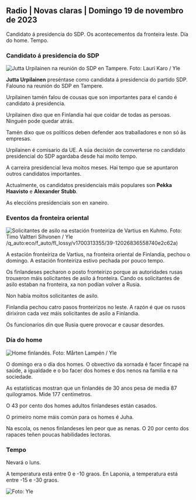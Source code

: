 ## Radio \| Novas claras \| Domingo 19 de novembro de 2023

Candidato á presidencia do SDP. Os acontecementos da fronteira leste. Día do home. Tempo.

### Candidato á presidencia do SDP

![Jutta Urpilainen na reunión do SDP en Tampere. Foto: Lauri Karo / Yle](https://images.cdn.yle.fi/image/upload/c_crop,h_3078,w_5472,x_0,y_536/ar_1.7777777777777777,c_fill,g_faces,h_675,/0_r1_201,/0_rq_auto:eco/f_auto/fl_lossy/v1700390392/39-12029436559e5d3e7734)

**Jutta Urpilainen** preséntase como candidata á presidencia do partido SDP. Falouno na reunión do SDP en Tampere.

Urpilainen tamén falou de cousas que son importantes para el cando é candidato á presidencia.

Urpilainen dixo que en Finlandia hai que coidar de todas as persoas. Ninguén pode quedar atrás.

Tamén dixo que os políticos deben defender aos traballadores e non só ás empresas.

Urpilainen é comisario da UE. A súa decisión de converterse no candidato presidencial do SDP agardaba desde hai moito tempo.

A carreira presidencial leva moitos meses. Hai tempo que se apuntaron outros candidatos importantes.

Actualmente, os candidatos presidenciais máis populares son **Pekka Haavisto** e **Alexander** **Stubb**.

As eleccións presidenciais son en xaneiro.

### Eventos da fronteira oriental

![Solicitantes de asilo na estación fronteiriza de Vartius en Kuhmo. Foto: Timo Valtteri Sihvonen / Yle](https://images.cdn.yle.fi/image/upload/c_crop,h_2312,w_4110,x_1360,y_535/ar_1.777777777777777,c_fill,g_6705,g_6705,w_1360,x_1360) /q_auto:eco/f_auto/fl_lossy/v1700313355/39-12026836558740e2c62a)

A estación fronteiriza de Vartius, na fronteira oriental de Finlandia, pechou o domingo. A estación fronteiriza estivo pechada por pouco tempo.

Os finlandeses pecharon o posto fronteirizo porque as autoridades rusas trouxeron máis solicitantes de asilo á fronteira. Cando os solicitantes de asilo estaban na fronteira, xa non podían volver a Rusia.

Non había moitos solicitantes de asilo.

Finlandia pechou catro pasos fronteirizos no leste. A razón é que os rusos dirixiron cada vez máis solicitantes de asilo a Finlandia.

Os funcionarios din que Rusia quere provocar e causar desordes.

### Día do home

![Home finlandés. Foto: Mårten Lampén / Yle](https://images.cdn.yle.fi/image/upload/c_crop,h_3375,w_6000,x_0,y_164/ar_1.7777777777777777,c_fill,g_faces,h_6701,w_1201,w_1201.q_auto:eco/f_auto/fl_lossy/v1700042381/39-1200843655493de62883)

O domingo era o día dos homes. O obxectivo da xornada é facer fincapé na saúde, a igualdade e o bo facer dos homes e dos nenos na familia e na sociedade.

As estatísticas mostran que un finlandés de 30 anos pesa de media 87 quilogramos. Mide 177 centímetros.

O 43 por cento dos homes adultos finlandeses están casados.

O primeiro nome máis común para os homes é Juha.

Na escola, os nenos finlandeses len peor que as nenas. O 20 por cento dos rapaces teñen poucas habilidades lectoras.

### Tempo

Nevará o luns.

A temperatura está entre 0 e -10 graos. En Laponia, a temperatura está entre -15 e -30 graos.

![ Foto: Yle](https://images.cdn.yle.fi/image/upload/c_crop,h_1080,w_1919,x_0,y_0/ar_1.777777777777777,c_fill,g_faces,h_675,w_1201/0dp_1200.:eco/f_auto/fl_lossy/v1700408413/39-1203034655a2c36dc32d)